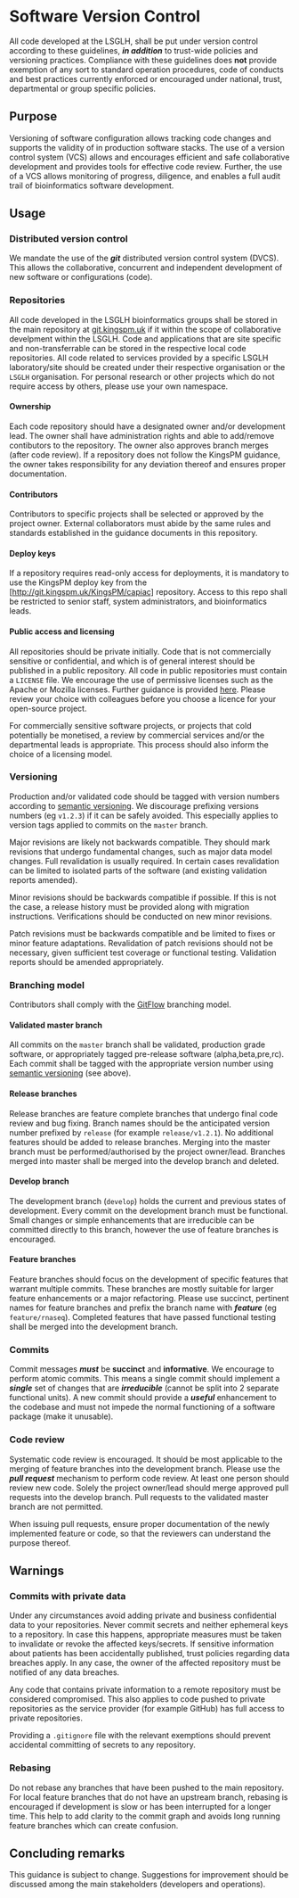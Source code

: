 # Software Version Control

All code developed at the LSGLH, shall be put under version control according to these guidelines, ___in addition___ to trust-wide policies and versioning practices. Compliance with these guidelines does __not__ provide exemption of any sort to standard operation procedures, code of conducts and best practices currently enforced or encouraged under national, trust, departmental or group specific policies.

## Purpose
Versioning of software configuration allows tracking code changes and supports the validity of in production software stacks. The use of a version control system (VCS) allows and encourages efficient and safe collaborative development and provides tools for effective code review. Further, the use of a VCS allows monitoring of progress, diligence, and enables a full audit trail of bioinformatics software development.

## Usage

### Distributed version control

We mandate the use of the ___git___ distributed version control system (DVCS). This allows the collaborative, concurrent and independent development of new software or configurations (code).

### Repositories
All code developed in the LSGLH bioinformatics groups shall be stored in the main repository at [git.kingspm.uk](https://git.kingspm.uk) if it within the scope of collaborative develpment within the LSGLH. Code and applications that are site specific and non-transferrable can be stored in the respective local code repositories. All code related to services provided by a specific LSGLH laboratory/site should be created under their respective organisation or the ``LSGLH`` organisation. For personal research or other projects which do not require access by others, please use your own namespace.

#### Ownership
Each code repository should have a designated owner and/or development lead. The owner shall have administration rights and able to add/remove contibutors to the repository. The owner also approves branch merges (after code review). If a repository does not follow the KingsPM guidance, the owner takes responsibility for any deviation thereof and ensures proper documentation.

#### Contributors
Contributors to specific projects shall be selected or approved by the project owner. External collaborators must abide by the same rules and standards established in the guidance documents in this repository.

#### Deploy keys
If a repository requires read-only access for deployments, it is mandatory to use the KingsPM deploy key from the [http://git.kingspm.uk/KingsPM/capiac] repository. Access to this repo shall be restricted to senior staff, system administrators, and bioinformatics leads.

#### Public access and licensing
All repositories should be private initially. Code that is not commercially sensitive or confidential, and which is of general interest should be published in a public repository. All code in public repositories must contain a `LICENSE` file. We encourage the use of permissive licenses such as the Apache or Mozilla licenses. Further guidance is provided [here](https://choosealicense.com/licenses/). Please review your choice with colleagues before you choose a licence for your open-source project.

For commercially sensitive software projects, or projects that cold potentially be monetised, a review by commercial services and/or the departmental leads is appropriate. This process should also inform the choice of a licensing model.

### Versioning
Production and/or validated code should be tagged with version numbers according to [semantic versioning](https://semver.org). We discourage prefixing versions numbers (eg `v1.2.3`) if it can be safely avoided. This especially applies to version tags applied to commits on the `master` branch.

Major revisions are likely not backwards compatible. They should mark revisions that undergo fundamental changes, such as major data model changes. Full revalidation is usually required. In certain cases revalidation can be limited to isolated parts of the software (and existing validation reports amended).

Minor revisions should be backwards compatible if possible. If this is not the case, a release history must be provided along with migration instructions. Verifications should be conducted on new minor revisions.

Patch revisions must be backwards compatible and be limited to fixes or minor feature adaptations. Revalidation of patch revisions should not be necessary, given sufficient test coverage or functional testing. Validation reports should be amended appropriately.

### Branching model
Contributors shall comply with the [GitFlow](https://www.atlassian.com/git/tutorials/comparing-workflows/gitflow-workflow) branching model. 

#### Validated master branch
All commits on the `master` branch shall be validated, production grade software, or appropriately tagged pre-release software (alpha,beta,pre,rc). Each commit shall be tagged with the appropriate version number using [semantic versioning](https://semver.org) (see above).

#### Release branches
Release branches are feature complete branches that undergo final code review and bug fixing. Branch names should be the anticipated version number prefixed by `release` (for example `release/v1.2.1`). No additional features should be added to release branches. Merging into the master branch must be performed/authorised by the project owner/lead. Branches merged into master shall be merged into the develop branch and deleted.

#### Develop branch
The development branch (`develop`) holds the current and previous states of development. Every commit on the development branch must be functional. Small changes or simple enhancements that are irreducible can be committed directly to this branch, however the use of feature branches is encouraged.

#### Feature branches
Feature branches should focus on the development of specific features that warrant multiple commits. These branches are mostly suitable for larger feature enhancements or a major refactoring. Please use succinct, pertinent names for feature branches and prefix the branch name with ___feature___ (eg `feature/rnaseq`). Completed features that have passed functional testing shall be merged into the development branch. 

### Commits
Commit messages ___must___ be __succinct__ and __informative__. We encourage to perform atomic commits. This means a single commit should implement a ___single___ set of changes that are ___irreducible___ (cannot be split into 2 separate functional units). A new commit should provide a ___useful___ enhancement to the codebase and must not impede the normal functioning of a software package (make it unusable).

### Code review
Systematic code review is encouraged. It should be most applicable to the merging of feature branches into the development branch.
Please use the ___pull request___ mechanism to perform code review. At least one person should review new code. Solely the project owner/lead should merge approved pull requests into the develop branch. Pull requests to the validated master branch are not permitted.

When issuing pull requests, ensure proper documentation of the newly implemented feature or code, so that the reviewers can understand the purpose thereof.

## Warnings 

### Commits with private data
Under any circumstances avoid adding private and business confidential data to your repositories. Never commit secrets and neither ephemeral keys to a repository. In case this happens, appropriate measures must be taken to invalidate or revoke the affected keys/secrets. If sensitive information about patients has been accidentally published, trust policies regarding data breaches apply. In any case, the owner of the affected repository must be notified of any data breaches.

Any code that contains private information to a remote repository must be considered compromised. This also applies to code pushed to private repositories as the service provider (for example GitHub) has full access to private repositories.

Providing a `.gitignore` file with the relevant exemptions should prevent accidental committing of secrets to any repository.

### Rebasing
Do not rebase any branches that have been pushed to the main repository. For local feature branches that do not have an upstream branch, rebasing is encouraged if development is slow or has been interrupted for a longer time. This help to add clarity to the commit graph and avoids long running feature branches which can create confusion.

## Concluding remarks
This guidance is subject to change. Suggestions for improvement should be discussed among the main stakeholders (developers and operations).
